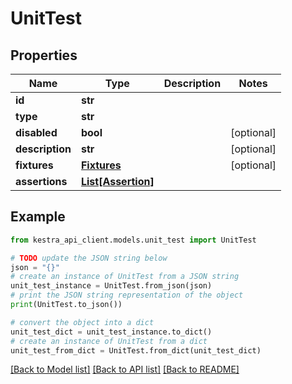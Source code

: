# UnitTest


## Properties

Name | Type | Description | Notes
------------ | ------------- | ------------- | -------------
**id** | **str** |  | 
**type** | **str** |  | 
**disabled** | **bool** |  | [optional] 
**description** | **str** |  | [optional] 
**fixtures** | [**Fixtures**](Fixtures.md) |  | [optional] 
**assertions** | [**List[Assertion]**](Assertion.md) |  | 

## Example

```python
from kestra_api_client.models.unit_test import UnitTest

# TODO update the JSON string below
json = "{}"
# create an instance of UnitTest from a JSON string
unit_test_instance = UnitTest.from_json(json)
# print the JSON string representation of the object
print(UnitTest.to_json())

# convert the object into a dict
unit_test_dict = unit_test_instance.to_dict()
# create an instance of UnitTest from a dict
unit_test_from_dict = UnitTest.from_dict(unit_test_dict)
```
[[Back to Model list]](../README.md#documentation-for-models) [[Back to API list]](../README.md#documentation-for-api-endpoints) [[Back to README]](../README.md)


